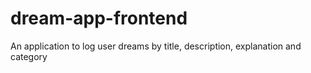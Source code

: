 # dream-app-frontend
An application to log user dreams by title, description, explanation and category
